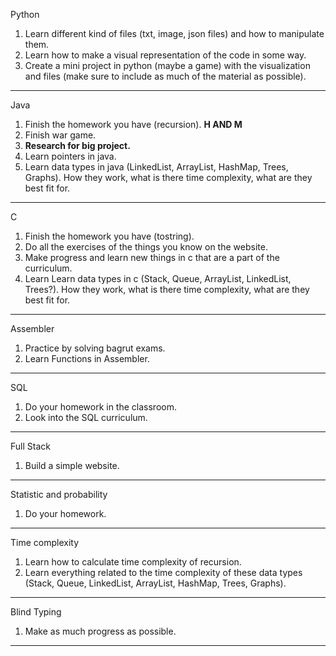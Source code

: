 Python
1. Learn different kind of files (txt, image, json files) and how to manipulate them.
2. Learn how to make a visual representation of the code in some way.
3. Create a mini project in python (maybe a game) with the visualization and files (make sure to include as much of the material as possible).
----
Java 
1. Finish the homework you have (recursion). **H AND M**
2. Finish war game.
3. **Research for big project.**
4. Learn pointers in java.
5. Learn data types in java (LinkedList, ArrayList, HashMap, Trees, Graphs). How they work, what is there time complexity, what are they best fit for.
---
C  
1. Finish the homework you have (tostring).
2. Do all the exercises of the things you know on the website.
3. Make progress and learn new things in c that are a part of the curriculum.
4. Learn Learn data types in c (Stack, Queue, ArrayList, LinkedList, Trees?). How they work, what is there time complexity, what are they best fit for.
---
Assembler  
1. Practice by solving bagrut exams.
2. Learn Functions in Assembler.
---
SQL  
1. Do your homework in the classroom.
2. Look into the SQL  curriculum.
---
Full Stack  
1. Build a simple website.
---
Statistic and probability
1. Do your homework.
---
Time complexity
1. Learn how to calculate time complexity of recursion.
2. Learn everything related to the time complexity of these data types (Stack, Queue, LinkedList, ArrayList, HashMap, Trees, Graphs).
----
Blind Typing
1. Make as much progress as possible.
----
